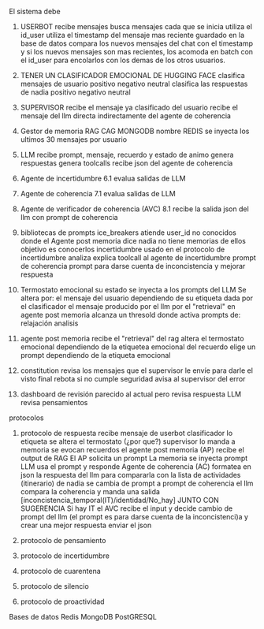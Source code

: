 El sistema debe
1.  USERBOT
    recibe mensajes 
    busca mensajes cada que se inicia
        utiliza el id_user
            utiliza el timestamp del mensaje mas reciente guardado en la base de datos
                compara los nuevos mensajes del chat con el timestamp y si los nuevos mensajes son mas recientes, los acomoda en batch con el id_user para encolarlos con los demas de los otros usuarios.

2. TENER UN CLASIFICADOR EMOCIONAL DE HUGGING FACE 
    clasifica mensajes de usuario 
        positivo
        negativo
        neutral
    clasifica las respuestas de nadia
        positivo
        negativo
        neutral

3. SUPERVISOR
    recibe el mensaje ya clasificado del usuario
    recibe el mensaje del llm 
        directa
        indirectamente
            del agente de coherencia
4. Gestor de memoria 
    RAG
    CAG
    MONGODB
        nombre
    REDIS
        se inyecta los ultimos 30 mensajes por usuario
5. LLM
    recibe prompt, mensaje, recuerdo y estado de animo
        genera respuestas
        genera toolcalls
    recibe json del agente de coherencia 

6. Agente de incertidumbre 
    6.1 evalua salidas de LLM

7. Agente de coherencia
    7.1 evalua salidas de LLM
8. Agente de verificador de coherencia (AVC)
    8.1 recibe la salida json del llm con prompt de coherencia
9. bibliotecas de prompts
    ice_breakers
        atiende user_id no conocidos 
        donde el Agente post memoria dice 
            nadia no tiene memorias de ellos 
        objetivo es conocerlos
    incertidumbre
        usado en el protocolo de incertidumbre
            analiza
            explica
            toolcall al agente de incertidumbre
    prompt de coherencia
    prompt para darse cuenta de inconcistencia y mejorar respuesta


10. Termostato emocional 
    su estado se inyecta a los prompts del LLM
    Se altera por:
        el mensaje del usuario dependiendo de su etiqueta dada por el clasificador
        el mensaje producido por el llm 
        por el "retrieval" en agente post memoria
    alcanza un thresold donde activa prompts de: 
        relajación 
        analisis 
        
11. agente post memoria 
    recibe el "retrieval" del rag
        altera el termostato emocional dependiendo de la etiquetea emocional del recuerdo 
        elige un prompt dependiendo de la etiqueta emocional 

12. constitution
    revisa los mensajes que el supervisor le envíe para darle el visto final
        rebota si no cumple seguridad 
            avisa al supervisor del error 
    

13. dashboard de revisión 
    parecido al actual pero
        revisa respuesta LLM 
        revisa pensamientos


protocolos 
1. protocolo de respuesta 
    recibe mensaje de userbot
    clasificador lo etiqueta 
    se altera el termostato
        (¿por que?)
    supervisor lo manda a memoria
    se evocan recuerdos 
    el agente post memoria (AP) recibe el output de RAG
    El AP solicita un prompt
    La memoria se inyecta prompt 
    LLM usa el prompt y responde
    Agente de coherencia (AC) formatea en json la respuesta del llm para compararla con la lista de actividades (itinerario) de nadia 
    se cambia de prompt a prompt de coherencia
    el llm compara la coherencia y manda una salida [inconcistencia_temporal(IT)/identidad/No_hay] JUNTO CON SUGERENCIA
        Si hay IT 
            el AVC recibe el input y decide 
                cambio de prompt del llm
                (el prompt es para darse cuenta de la inconcistenci)a y crear una mejor respuesta
                    enviar el json 
            


2. protocolo de pensamiento
3. protocolo de incertidumbre
4. protocolo de cuarentena 
5. protocolo de silencio
6. protocolo de proactividad 

Bases de datos
    Redis
    MongoDB
    PostGRESQL
